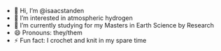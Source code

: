 - 👋 Hi, I’m @isaacstanden
- 👀 I’m interested in atmospheric hydrogen
- 🌱 I’m currently studying for my Masters in Earth Science by Research
- 😄 Pronouns: they/them
- ⚡ Fun fact: I crochet and knit in my spare time
